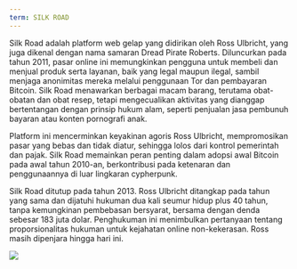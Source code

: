 ```yaml
---
term: SILK ROAD
---
```


Silk Road adalah platform web gelap yang didirikan oleh Ross Ulbricht, yang juga dikenal dengan nama samaran Dread Pirate Roberts. Diluncurkan pada tahun 2011, pasar online ini memungkinkan pengguna untuk membeli dan menjual produk serta layanan, baik yang legal maupun ilegal, sambil menjaga anonimitas mereka melalui penggunaan Tor dan pembayaran Bitcoin. Silk Road menawarkan berbagai macam barang, terutama obat-obatan dan obat resep, tetapi mengecualikan aktivitas yang dianggap bertentangan dengan prinsip hukum alam, seperti penjualan jasa pembunuh bayaran atau konten pornografi anak.

Platform ini mencerminkan keyakinan agoris Ross Ulbricht, mempromosikan pasar yang bebas dan tidak diatur, sehingga lolos dari kontrol pemerintah dan pajak. Silk Road memainkan peran penting dalam adopsi awal Bitcoin pada awal tahun 2010-an, berkontribusi pada ketenaran dan penggunaannya di luar lingkaran cypherpunk.

Silk Road ditutup pada tahun 2013. Ross Ulbricht ditangkap pada tahun yang sama dan dijatuhi hukuman dua kali seumur hidup plus 40 tahun, tanpa kemungkinan pembebasan bersyarat, bersama dengan denda sebesar 183 juta dolar. Penghukuman ini menimbulkan pertanyaan tentang proporsionalitas hukuman untuk kejahatan online non-kekerasan. Ross masih dipenjara hingga hari ini.

![](../../dictionnaire/assets/24.png)